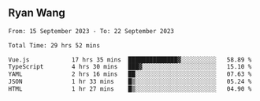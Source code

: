 ## Ryan Wang

<!--START_SECTION:waka-->

```txt
From: 15 September 2023 - To: 22 September 2023

Total Time: 29 hrs 52 mins

Vue.js            17 hrs 35 mins  ██████████████▓░░░░░░░░░░   58.89 %
TypeScript        4 hrs 30 mins   ███▓░░░░░░░░░░░░░░░░░░░░░   15.10 %
YAML              2 hrs 16 mins   ██░░░░░░░░░░░░░░░░░░░░░░░   07.63 %
JSON              1 hr 33 mins    █▒░░░░░░░░░░░░░░░░░░░░░░░   05.24 %
HTML              1 hr 27 mins    █▒░░░░░░░░░░░░░░░░░░░░░░░   04.90 %
```

<!--END_SECTION:waka-->
